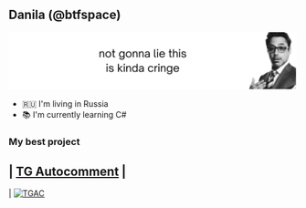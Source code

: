 ## Danila (@btfspace)
![](background.svg)

- 🇷🇺 I'm living in Russia
- 📚 I'm currently learning C#

### My best project
| [TG Autocomment](https://github.com/btfspace/autocomment) |
---
| [<img width="316" alt="TGAC" src="https://static.tildacdn.com/tild3566-3335-4466-b734-366137396336/telegram-logo-png-im.png">](https://github.com/btfspace/autocomment)

